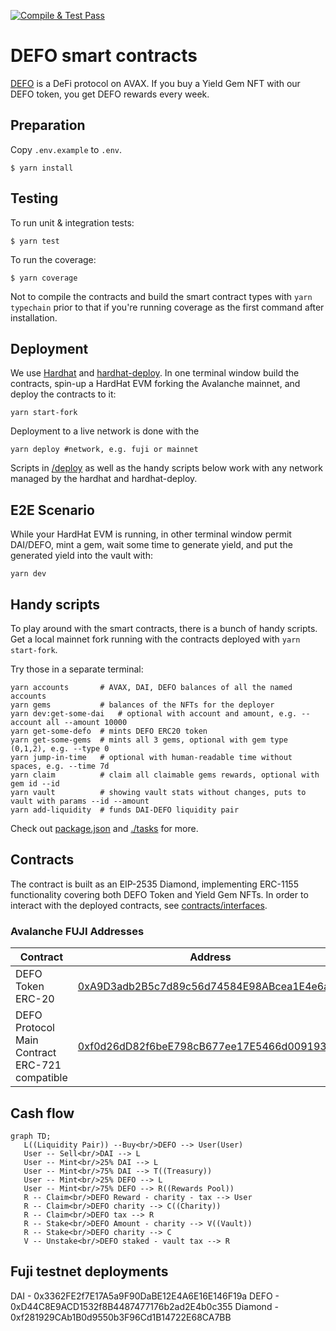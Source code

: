 [![Compile & Test Pass](https://github.com/defoundationxyz/defo-contract/actions/workflows/test.yml/badge.svg)](https://github.com/defoundationxyz/defo-contract/actions/workflows/test.yml)

# DEFO smart contracts

[DEFO](https://docs.defo.app/) is a DeFi protocol on AVAX.
If you buy a Yield Gem NFT with our DEFO token, you get DEFO
rewards every week.

## Preparation

Copy `.env.example` to `.env`.

```shell
$ yarn install
```

## Testing

To run unit & integration tests:

```shell
$ yarn test
```

To run the coverage:

```shell
$ yarn coverage
```

Not to compile the contracts and build the smart contract types with `yarn typechain` prior to that if you're running
coverage as the
first command after installation.

## Deployment

We use [Hardhat](https://hardhat.dev) and [hardhat-deploy](https://github.com/wighawag/hardhat-deploy).
In one terminal window build the contracts, spin-up a HardHat EVM forking the Avalanche mainnet, and deploy the
contracts to it:

```shell
yarn start-fork
```

Deployment to a live network is done with the

```shell
yarn deploy #network, e.g. fuji or mainnet
```

Scripts in [/deploy](./deploy) as well as the handy scripts below work with any network managed by the hardhat and
hardhat-deploy.

## E2E Scenario

While your HardHat EVM is running, in other terminal window permit DAI/DEFO, mint a gem, wait some time to generate
yield, and put the generated yield into the vault with:

```shell
yarn dev
```

## Handy scripts

To play around with the smart contracts, there is a bunch of handy scripts.
Get a local mainnet fork running with the contracts deployed with `yarn start-fork`.

Try those in a separate terminal:

```shell
yarn accounts       # AVAX, DAI, DEFO balances of all the named accounts
yarn gems           # balances of the NFTs for the deployer
yarn dev:get-some-dai   # optional with account and amount, e.g. --account all --amount 10000
yarn get-some-defo  # mints DEFO ERC20 token
yarn get-some-gems  # mints all 3 gems, optional with gem type (0,1,2), e.g. --type 0
yarn jump-in-time   # optional with human-readable time without spaces, e.g. --time 7d
yarn claim          # claim all claimable gems rewards, optional with gem id --id
yarn vault          # showing vault stats without changes, puts to vault with params --id --amount
yarn add-liquidity  # funds DAI-DEFO liquidity pair
```

Check out [package.json](./package.json) and [./tasks](./tasks) for more.

## Contracts

The contract is built as an EIP-2535 Diamond, implementing ERC-1155 functionality covering both DEFO Token and Yield Gem
NFTs.
In order to interact with the deployed contracts, see [contracts/interfaces](./contracts/interfaces).

### Avalanche FUJI Addresses

| Contract                                       | Address                                      |
|------------------------------------------------|----------------------------------------------|
| DEFO Token ERC-20                              | [0xA9D3adb2B5c7d89c56d74584E98ABcea1E4e6a4D](https://testnet.snowtrace.io/address/0xA9D3adb2B5c7d89c56d74584E98ABcea1E4e6a4D) |
| DEFO Protocol Main Contract ERC-721 compatible | [0xf0d26dD82f6beE798cB677ee17E5466d009193Eb](https://testnet.snowtrace.io/address/0xf0d26dD82f6beE798cB677ee17E5466d009193Eb) |

## Cash flow

```mermaid
graph TD;
   L((Liquidity Pair)) --Buy<br/>DEFO --> User(User)
   User -- Sell<br/>DAI --> L
   User -- Mint<br/>25% DAI --> L
   User -- Mint<br/>75% DAI --> T((Treasury))
   User -- Mint<br/>25% DEFO --> L
   User -- Mint<br/>75% DEFO --> R((Rewards Pool))
   R -- Claim<br/>DEFO Reward - charity - tax --> User
   R -- Claim<br/>DEFO charity --> C((Charity))
   R -- Claim<br/>DEFO tax --> R
   R -- Stake<br/>DEFO Amount - charity --> V((Vault))
   R -- Stake<br/>DEFO charity --> C
   V -- Unstake<br/>DEFO staked - vault tax --> R
```

## Fuji testnet deployments

DAI - 0x3362FE2f7E17A5a9F90DaBE12E4A6E16E146F19a
DEFO - 0xD44C8E9ACD1532f8B4487477176b2ad2E4b0c355
Diamond - 0xf281929CAb1B0d9550b3F96Cd1B14722E68CA7BB
